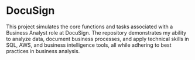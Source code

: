 # DocuSign
This project simulates the core functions and tasks associated with a Business Analyst role at DocuSign. The repository demonstrates my ability to analyze data, document business processes, and apply technical skills in SQL, AWS, and business intelligence tools, all while adhering to best practices in business analysis.
